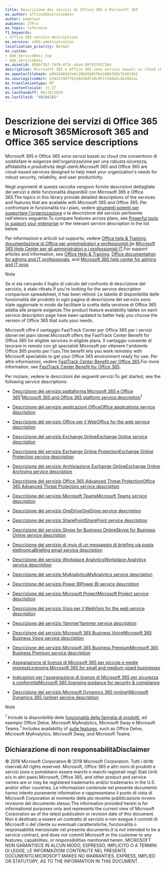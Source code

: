 ```yaml
---
title: Descrizione dei servizi di Office 365 e Microsoft 365
ms.author: office365servicedesc
author: pamelaar
audience: ITPro
ms.topic: reference
f1_keywords:
- office-365-service-descriptions
ms.service: o365-administration
localization_priority: Normal
ms.custom:
- Adm_ServiceDesc_top
- Adm_ServiceDesc
ms.assetid: 899bf3b7-f9f0-4f3c-a5e4-88f93f4373b4
description: Microsoft 365 e Office 365 sono servizi basati su cloud che consentono di soddisfare le esigenze dell'organizzazione per una robusta sicurezza, affidabilità e produttività degli utenti.
ms.openlocfilehash: e991d402b5e6c20b95b83fbe1666f6817b383362
ms.sourcegitcommit: e342174df76128430dfc8c971716da5c4b2942ac
ms.translationtype: MT
ms.contentlocale: it-IT
ms.lasthandoff: 09/28/2020
ms.locfileid: "48294182"
---
```

# <a name="microsoft-365-and-office-365-service-descriptions"></a><span data-ttu-id="9bf19-103">Descrizione dei servizi di Office 365 e Microsoft 365</span><span class="sxs-lookup"><span data-stu-id="9bf19-103">Microsoft 365 and Office 365 service descriptions</span></span> 

<span data-ttu-id="9bf19-104">Microsoft 365 e Office 365 sono servizi basati su cloud che consentono di soddisfare le esigenze dell'organizzazione per una robusta sicurezza, affidabilità e produttività degli utenti.</span><span class="sxs-lookup"><span data-stu-id="9bf19-104">Microsoft 365 and Office 365 are cloud-based services designed to help meet your organization's needs for robust security, reliability, and user productivity.</span></span> 
  
<span data-ttu-id="9bf19-105">Negli argomenti di questa raccolta vengono fornite descrizioni dettagliate dei servizi e delle funzionalità disponibili con Microsoft 365 e Office 365.</span><span class="sxs-lookup"><span data-stu-id="9bf19-105">The topics in this library provide detailed descriptions of the services and features that are available with Microsoft 365 and Office 365.</span></span> <span data-ttu-id="9bf19-106">Per confrontare le funzionalità tra i piani, vedere [strumenti potenti per supportare l'organizzazione](https://go.microsoft.com/fwlink/?LinkID=799177&amp;clcid=0x409) o la descrizione del servizio pertinente nell'elenco seguente.</span><span class="sxs-lookup"><span data-stu-id="9bf19-106">To compare features across plans, see [Powerful tools to support your enterprise](https://go.microsoft.com/fwlink/?LinkID=799177&amp;clcid=0x409) or the relevant service description in the list below.</span></span> 
  
<span data-ttu-id="9bf19-107">Per informazioni e articoli sul supporto, vedere [Office help & Training](https://support.office.com/), [documentazione di Office per amministratori e professionisti it](https://docs.microsoft.com/office/)e [Microsoft 365 Help Center per gli amministratori e i professionisti IT](https://docs.microsoft.com/microsoft-365/).</span><span class="sxs-lookup"><span data-stu-id="9bf19-107">For support articles and information, see [Office Help & Training](https://support.office.com/), [Office documentation for admins and IT professionals](https://docs.microsoft.com/office/), and [Microsoft 365 help center for admins and IT pros](https://docs.microsoft.com/microsoft-365/).</span></span>
  
> [!NOTE]
> <span data-ttu-id="9bf19-108">Se si sta cercando il foglio di calcolo del confronto di descrizione del servizio, è stato ritirato.</span><span class="sxs-lookup"><span data-stu-id="9bf19-108">If you're looking for the service description comparison spreadsheet, it has been retired.</span></span> <span data-ttu-id="9bf19-109">Le tabelle di disponibilità delle funzionalità del prodotto in ogni pagina di descrizione del servizio sono state aggiornate in modo da facilitare la scelta della versione di Office 365 adatta alle proprie esigenze.</span><span class="sxs-lookup"><span data-stu-id="9bf19-109">The product feature availability tables on each service description page have been updated to better help you choose the version of Office 365 that suits your needs.</span></span> 
  
<span data-ttu-id="9bf19-110">Microsoft offre il vantaggio FastTrack Center per Office 365 per i servizi idonei nei piani idonei.</span><span class="sxs-lookup"><span data-stu-id="9bf19-110">Microsoft offers the FastTrack Center Benefit for Office 365 for eligible services in eligible plans.</span></span> <span data-ttu-id="9bf19-111">Il vantaggio consente di lavorare in remoto con gli specialisti Microsoft per ottenere l'ambiente Office 365 pronto per l'uso.</span><span class="sxs-lookup"><span data-stu-id="9bf19-111">The benefit lets you work remotely with Microsoft specialists to get your Office 365 environment ready for use.</span></span> <span data-ttu-id="9bf19-112">Per altre informazioni, vedere [FastTrack Center Benefit per Office 365](https://docs.microsoft.com/fasttrack/O365-fasttrack-benefit-for-office-365).</span><span class="sxs-lookup"><span data-stu-id="9bf19-112">For more information, see [FastTrack Center Benefit for Office 365](https://docs.microsoft.com/fasttrack/O365-fasttrack-benefit-for-office-365).</span></span>
  
<span data-ttu-id="9bf19-113">Per iniziare, vedere le descrizioni dei seguenti servizi:</span><span class="sxs-lookup"><span data-stu-id="9bf19-113">To get started, see the following service descriptions:</span></span>
  
- <span data-ttu-id="9bf19-114">[Descrizione del servizio piattaforma Microsoft 365 e Office 365](office-365-platform-service-description/office-365-platform-service-description.md)<sup>1</sup></span><span class="sxs-lookup"><span data-stu-id="9bf19-114">[Microsoft 365 and Office 365 platform service description](office-365-platform-service-description/office-365-platform-service-description.md)<sup>1</sup></span></span>

- [<span data-ttu-id="9bf19-115">Descrizione del servizio applicazioni Office</span><span class="sxs-lookup"><span data-stu-id="9bf19-115">Office applications service description</span></span>](office-applications-service-description/office-applications-service-description.md)

- [<span data-ttu-id="9bf19-116">Descrizione del servizio Office per il Web</span><span class="sxs-lookup"><span data-stu-id="9bf19-116">Office for the web service description</span></span>](office-online-service-description/office-online-service-description.md)

- [<span data-ttu-id="9bf19-117">Descrizione del servizio Exchange Online</span><span class="sxs-lookup"><span data-stu-id="9bf19-117">Exchange Online service description</span></span>](exchange-online-service-description/exchange-online-service-description.md)

- [<span data-ttu-id="9bf19-118">Descrizione del servizio Exchange Online Protection</span><span class="sxs-lookup"><span data-stu-id="9bf19-118">Exchange Online Protection service description</span></span>](exchange-online-protection-service-description/exchange-online-protection-service-description.md)

- [<span data-ttu-id="9bf19-119">Descrizione del servizio Archiviazione Exchange Online</span><span class="sxs-lookup"><span data-stu-id="9bf19-119">Exchange Online Archiving service description</span></span>](exchange-online-archiving-service-description/exchange-online-archiving-service-description.md)

- [<span data-ttu-id="9bf19-120">Descrizione del servizio Office 365 Advanced Threat Protection</span><span class="sxs-lookup"><span data-stu-id="9bf19-120">Office 365 Advanced Threat Protection service description</span></span>](office-365-advanced-threat-protection-service-description.md)

- [<span data-ttu-id="9bf19-121">Descrizione del servizio Microsoft Teams</span><span class="sxs-lookup"><span data-stu-id="9bf19-121">Microsoft Teams service description</span></span>](teams-service-description.md)

- [<span data-ttu-id="9bf19-122">Descrizione del servizio OneDrive</span><span class="sxs-lookup"><span data-stu-id="9bf19-122">OneDrive service description</span></span>](onedrive-for-business-service-description.md)

- [<span data-ttu-id="9bf19-123">Descrizione del servizio SharePoint</span><span class="sxs-lookup"><span data-stu-id="9bf19-123">SharePoint service description</span></span>](sharepoint-online-service-description/sharepoint-online-service-description.md)

- [<span data-ttu-id="9bf19-124">Descrizione del servizio Skype for Business Online</span><span class="sxs-lookup"><span data-stu-id="9bf19-124">Skype for Business Online service description</span></span>](skype-for-business-online-service-description/skype-for-business-online-service-description.md)

- [<span data-ttu-id="9bf19-125">Descrizione del servizio di invio di un messaggio di briefing via posta elettronica</span><span class="sxs-lookup"><span data-stu-id="9bf19-125">Briefing email service description</span></span>](briefing-service-description.md)

- [<span data-ttu-id="9bf19-126">Descrizione del servizio Workplace Analytics</span><span class="sxs-lookup"><span data-stu-id="9bf19-126">Workplace Analytics service description</span></span>](workplace-analytics-service-description.md)

- [<span data-ttu-id="9bf19-127">Descrizione del servizio MyAnalytics</span><span class="sxs-lookup"><span data-stu-id="9bf19-127">MyAnalytics service description</span></span>](mya-service-description.md)

- [<span data-ttu-id="9bf19-128">Descrizione del servizio Power BI</span><span class="sxs-lookup"><span data-stu-id="9bf19-128">Power BI service description</span></span>](power-bi-service-description.md)

- [<span data-ttu-id="9bf19-129">Descrizione del servizio Microsoft Project</span><span class="sxs-lookup"><span data-stu-id="9bf19-129">Microsoft Project service description</span></span>](project-online-service-description/project-online-service-description.md)

- [<span data-ttu-id="9bf19-130">Descrizione del servizio Visio per il Web</span><span class="sxs-lookup"><span data-stu-id="9bf19-130">Visio for the web service description</span></span>](visio-online-service-description/visio-online-service-description.md)

- [<span data-ttu-id="9bf19-131">Descrizione del servizio Yammer</span><span class="sxs-lookup"><span data-stu-id="9bf19-131">Yammer service description</span></span>](yammer-service-description/yammer-service-description.md)

- [<span data-ttu-id="9bf19-132">Descrizione del servizio Microsoft 365 Business Voice</span><span class="sxs-lookup"><span data-stu-id="9bf19-132">Microsoft 365 Business Voice service description</span></span>](microsoft-365-business-voice-service-description.md)

- [<span data-ttu-id="9bf19-133">Descrizione del servizio Microsoft 365 Business Premium</span><span class="sxs-lookup"><span data-stu-id="9bf19-133">Microsoft 365 Business Premium service description</span></span>](microsoft-365-service-descriptions/microsoft-365-business-service-description.md)

- [<span data-ttu-id="9bf19-134">Assegnazione di licenze di Microsoft 365 per piccole e medie imprese</span><span class="sxs-lookup"><span data-stu-id="9bf19-134">Licensing Microsoft 365 for small and medium-sized businesses</span></span>](microsoft-365-service-descriptions/licensing-microsoft-365-in-smb.md)

- [<span data-ttu-id="9bf19-135">Indicazioni per l'assegnazione di licenze di Microsoft 365 per sicurezza e conformità</span><span class="sxs-lookup"><span data-stu-id="9bf19-135">Microsoft 365 licensing guidance for security & compliance</span></span>](microsoft-365-service-descriptions/microsoft-365-tenantlevel-services-licensing-guidance/microsoft-365-security-compliance-licensing-guidance.md)

- [<span data-ttu-id="9bf19-136">Descrizione del servizio Microsoft Dynamics 365 (online)</span><span class="sxs-lookup"><span data-stu-id="9bf19-136">Microsoft Dynamics 365 (online) service description</span></span>](microsoft-dynamics-365-online-service-description.md)

> [!NOTE]
> <span data-ttu-id="9bf19-137"><sup>1</sup> Include la disponibilità delle [funzionalità della famiglia di prodotti](https://docs.microsoft.com/office365/servicedescriptions/office-365-platform-service-description/office-365-suite-features), ad esempio Office Delve, Microsoft MyAnalytics, Microsoft Sway e Microsoft Teams.</span><span class="sxs-lookup"><span data-stu-id="9bf19-137"><sup>1</sup> Includes availability of [suite features](https://docs.microsoft.com/office365/servicedescriptions/office-365-platform-service-description/office-365-suite-features), such as Office Delve, Microsoft MyAnalytics, Microsoft Sway, and Microsoft Teams.</span></span>
  
## <a name="disclaimer"></a><span data-ttu-id="9bf19-138">Dichiarazione di non responsabilità</span><span class="sxs-lookup"><span data-stu-id="9bf19-138">Disclaimer</span></span>

<span data-ttu-id="9bf19-139">&copy; 2018 Microsoft Corporation.</span><span class="sxs-lookup"><span data-stu-id="9bf19-139">&copy; 2018 Microsoft Corporation.</span></span> <span data-ttu-id="9bf19-140">Tutti i diritti riservati.</span><span class="sxs-lookup"><span data-stu-id="9bf19-140">All rights reserved.</span></span> <span data-ttu-id="9bf19-141">Microsoft, Office 365 e altri nomi di prodotti e servizi sono o potrebbero essere marchi o marchi registrati negli Stati Uniti e/o in altri paesi.</span><span class="sxs-lookup"><span data-stu-id="9bf19-141">Microsoft, Office 365, and other product and service names are or may be registered trademarks and/or trademarks in the U.S. and/or other countries.</span></span> <span data-ttu-id="9bf19-142">Le informazioni contenute nel presente documento hanno intento puramente informativo e rappresentano il punto di vista di Microsoft Corporation al momento della più recente pubblicazione ovvero revisione del documento stesso.</span><span class="sxs-lookup"><span data-stu-id="9bf19-142">The information provided herein is for informational purposes only and represents the current view of Microsoft Corporation as of the latest publication or revision date of this document.</span></span> <span data-ttu-id="9bf19-143">Non è destinato a essere un contratto di servizio e non esegue il commit di Microsoft o del cliente su eventuali caratteristiche, funzionalità o responsabilità menzionate nel presente documento.</span><span class="sxs-lookup"><span data-stu-id="9bf19-143">It is not intended to be a service contract, and does not commit Microsoft or the customer to any features, capabilities, or responsibilities mentioned herein.</span></span> <span data-ttu-id="9bf19-144">MICROSOFT NON GARANTISCE IN ALCUN MODO, ESPRESSO, IMPLICITO O A TERMINI DI LEGGE, LE INFORMAZIONI CONTENUTE NEL PRESENTE DOCUMENTO.</span><span class="sxs-lookup"><span data-stu-id="9bf19-144">MICROSOFT MAKES NO WARRANTIES, EXPRESS, IMPLIED OR STATUTORY, AS TO THE INFORMATION IN THIS DOCUMENT.</span></span>
 